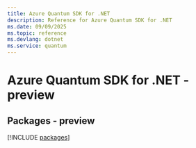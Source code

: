 ```yaml
---
title: Azure Quantum SDK for .NET
description: Reference for Azure Quantum SDK for .NET
ms.date: 09/09/2025
ms.topic: reference
ms.devlang: dotnet
ms.service: quantum
---
```

# Azure Quantum SDK for .NET - preview
## Packages - preview
[!INCLUDE [packages](quantum-index.md)]